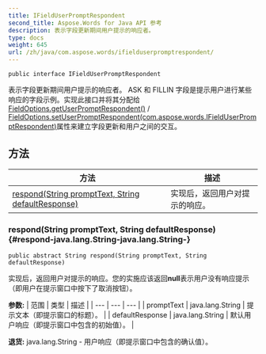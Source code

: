 ```yaml
---
title: IFieldUserPromptRespondent
second_title: Aspose.Words for Java API 参考
description: 表示字段更新期间用户提示的响应者。
type: docs
weight: 645
url: /zh/java/com.aspose.words/ifielduserpromptrespondent/
---
```

```
public interface IFieldUserPromptRespondent
```

表示字段更新期间用户提示的响应者。 ASK 和 FILLIN 字段是提示用户进行某些响应的字段示例。实现此接口并将其分配给[FieldOptions.getUserPromptRespondent()](../../com.aspose.words/fieldoptions\#getUserPromptRespondent--) / [FieldOptions.setUserPromptRespondent(com.aspose.words.IFieldUserPromptRespondent)](../../com.aspose.words/fieldoptions\#setUserPromptRespondent-com.aspose.words.IFieldUserPromptRespondent-)属性来建立字段更新和用户之间的交互。
## 方法

| 方法 | 描述 |
| --- | --- |
| [respond(String promptText, String defaultResponse)](#respond-java.lang.String-java.lang.String-) | 实现后，返回用户对提示的响应。 |
### respond(String promptText, String defaultResponse) {#respond-java.lang.String-java.lang.String-}
```
public abstract String respond(String promptText, String defaultResponse)
```


实现后，返回用户对提示的响应。您的实施应该返回**null**表示用户没有响应提示（即用户在提示窗口中按下了取消按钮）。

**参数:**
| 范围 | 类型 | 描述 |
| --- | --- | --- |
| promptText | java.lang.String | 提示文本（即提示窗口的标题）。 |
| defaultResponse | java.lang.String | 默认用户响应（即提示窗口中包含的初始值）。 |

**退货:**
java.lang.String - 用户响应（即提示窗口中包含的确认值）。